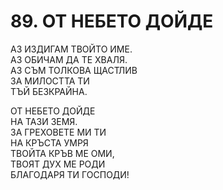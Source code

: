 # 89. ОТ НЕБЕТО ДОЙДЕ  
  
АЗ ИЗДИГАМ ТВОЙТО ИМЕ.  
АЗ ОБИЧАМ ДА ТЕ ХВАЛЯ.  
АЗ СЪМ ТОЛКОВА ЩАСТЛИВ  
ЗА МИЛОСТТА ТИ  
ТЪЙ БЕЗКРАЙНА.  
  
ОТ НЕБЕТО ДОЙДЕ  
НА ТАЗИ ЗЕМЯ.  
ЗА ГРЕХОВЕТЕ МИ ТИ  
НА КРЪСТА УМРЯ  
ТВОЙТА КРЪВ МЕ ОМИ,  
ТВОЯТ ДУХ МЕ РОДИ  
БЛАГОДАРЯ ТИ ГОСПОДИ!  
